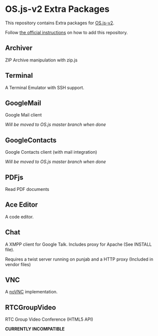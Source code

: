 # OS.js-v2 Extra Packages

This repository contains Extra packages for [OS.js-v2](https://github.com/andersevenrud/OS.js-v2).

Follow [the official instructions](http://os.js.org/doc/manuals/man-package-manager.html) on how to add this repository.

## Archiver

ZIP Archive manipulation with zip.js

## Terminal

A Terminal Emulator with SSH support.

## GoogleMail

Google Mail client

*Will be moved to OS.js master branch when done*

## GoogleContacts

Google Contacts client (with mail integration)

*Will be moved to OS.js master branch when done*

## PDFjs

Read PDF documents

## Ace Editor

A code editor.

## Chat

A XMPP client for Google Talk. Includes proxy for Apache (See INSTALL file).

Requires a twist server running on punjab and a HTTP proxy (Included in vendor files)

## VNC

A [noVNC](https://github.com/kanaka/noVNC) implementation.

## RTCGroupVideo

RTC Group Video Conference (HTML5 API)

**CURRENTLY INCOMPATIBLE**
